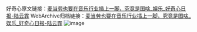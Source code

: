 好奇心原文链接：[麦当劳也要在音乐行业插上一脚，究竟是图啥_娱乐_好奇心日报-陆云霏](https://www.qdaily.com/articles/2130.html)
WebArchive归档链接：[麦当劳也要在音乐行业插上一脚，究竟是图啥_娱乐_好奇心日报-陆云霏](http://web.archive.org/web/20190623150910/https://www.qdaily.com/articles/2130.html)
![image](http://ww3.sinaimg.cn/large/007d5XDply1g3vbw1zsdrj30u02m74qp)